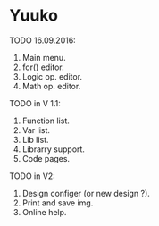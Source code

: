 # Yuuko

TODO 16.09.2016:
1. Main menu.
2. for() editor.
3. Logic op. editor.
4. Math op. editor.

TODO in V 1.1:
1. Function list.
2. Var list.
3. Lib list.
4. Librarry support.
5. Code pages.

TODO in V2:
1. Design configer (or new design ?).
2. Print and save img.
3. Online help.